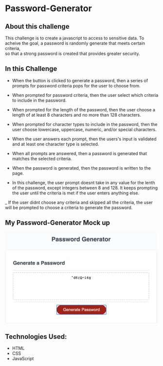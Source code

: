 # Password-Generator

## About this challenge
This challenge is to create a javascript to access to sensitive data.
To acheive the goal,  a password is randomly generate that meets certain criteria,  
so that a strong password is created that provides greater security.

## In this Challenge

- When the button is clicked to generate a password, then a series of prompts for password criteria pops for the user   to choose from.

- When prompted for password criteria, then the user select which criteria to include in the password. 

- When prompted for the length of the password, then the user choose a length of at least 8 characters and no more than 128 characters.

- When prompted for character types to include in the password, then the user choose lowercase, uppercase, numeric, and/or special characters.

- When the user answers each prompt, then the users's input is validated and at least one character type is selected.

- When all prompts are answered, then a password is generated that matches the selected criteria.


- When the password is generated, then the password is  written to the page.

- In this challenge, the user prompt doesnt take in any value for the lenth of the password, except integers between 8 and 128. It keeps prompting the user until the criteria is met if the user enters anything else.

_ If the user didnt choose any criteria and skipped all the criteria, the user will be prompted to choose a criteria to generate the password.

## My Password-Generator Mock up

<img src="./assets/password-generator.png " alt="password generator" height = 300 width= 500 />

## Technologies Used:
- HTML
- CSS
- JavaScript
